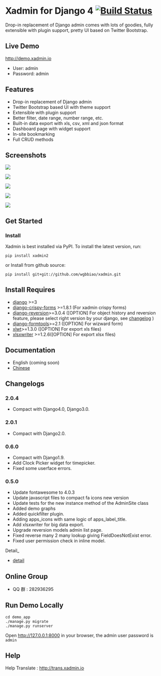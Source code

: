 # Xadmin for Django 4 [![Build Status](https://travis-ci.org/sshwsfc/xadmin.png?branch=master)](https://travis-ci.org/sshwsfc/xadmin)

Drop-in replacement of Django admin comes with lots of goodies, fully
extensible with plugin support, pretty UI based on Twitter Bootstrap.

## Live Demo

<http://demo.xadmin.io>

- User: admin
- Password: admin

## Features

- Drop-in replacement of Django admin
- Twitter Bootstrap based UI with theme support
- Extensible with plugin support
- Better filter, date range, number range, etc.
- Built-in data export with xls, csv, xml and json format
- Dashboard page with widget support
- In-site bookmarking
- Full CRUD methods

## Screenshots

![](https://raw.github.com/sshwsfc/django-xadmin/docs-chinese/docs/images/plugins/action.png)

![](https://raw.github.com/sshwsfc/django-xadmin/docs-chinese/docs/images/plugins/filter.png)

![](https://raw.github.com/sshwsfc/django-xadmin/docs-chinese/docs/images/plugins/chart.png)

![](https://raw.github.com/sshwsfc/django-xadmin/docs-chinese/docs/images/plugins/export.png)

![](https://raw.github.com/sshwsfc/django-xadmin/docs-chinese/docs/images/plugins/editable.png)

## Get Started

### Install

Xadmin is best installed via PyPI. To install the latest version, run:

```{.sourceCode .bash}
pip install xadmin2
```

or Install from github source:

```{.sourceCode .bash}
pip install git+git://github.com/wgbbiao/xadmin.git
```

## Install Requires

- [django](http://djangoproject.com) \>=3
- [django-crispy-forms](http://django-crispy-forms.rtfd.org) \>=1.8.1
  (For xadmin crispy forms)
- [django-reversion](https://github.com/etianen/django-reversion)>=3.0.4
  ([OPTION] For object history and reversion feature, please select
  right version by your django, see
  [changelog](https://github.com/etianen/django-reversion/blob/master/CHANGELOG.rst)
  )
- [django-formtools](https://github.com/django/django-formtools)>=2.1
  ([OPTION] For wizward form)
- [xlwt](http://www.python-excel.org/)>=1.3.0 ([OPTION] For export xls files)
- [xlsxwriter](https://github.com/jmcnamara/XlsxWriter) >=1.2.6([OPTION] For
  export xlsx files)

## Documentation

- English (coming soon)
- [Chinese](https://xadmin.readthedocs.org/en/latest/index.html)

## Changelogs

### 2.0.4

- Compact with Django4.0, Django3.0.

### 2.0.1

- Compact with Django2.0.

### 0.6.0

- Compact with Django1.9.
- Add Clock Picker widget for timepicker.
- Fixed some userface errors.

### 0.5.0

- Update fontawesome to 4.0.3
- Update javascript files to compact fa icons new version
- Update tests for the new instance method of the AdminSite class
- Added demo graphs
- Added quickfilter plugin.
- Adding apps_icons with same logic of apps_label_title.
- Add xlsxwriter for big data export.
- Upgrade reversion models admin list page.
- Fixed reverse many 2 many lookup giving FieldDoesNotExist error.
- Fixed user permission check in inline model.

Detail\_

- [detail](./changelog.md)

## Online Group

- QQ 群 : 282936295

## Run Demo Locally

```{.sourceCode .bash}
cd demo_app
./manage.py migrate
./manage.py runserver
```

Open <http://127.0.0.1:8000> in your browser, the admin user password is
`admin`

## Help

Help Translate : <http://trans.xadmin.io>
